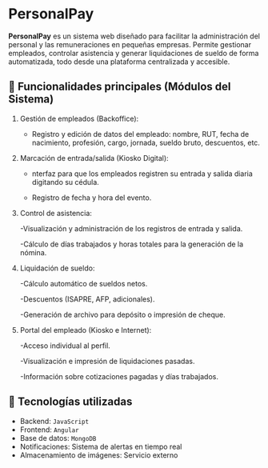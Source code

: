 # PersonalPay

**PersonalPay** es un sistema web diseñado para facilitar la administración del personal y las remuneraciones en pequeñas empresas. Permite gestionar empleados, controlar asistencia y generar liquidaciones de sueldo de forma automatizada, todo desde una plataforma centralizada y accesible.

## 🧩 Funcionalidades principales (Módulos del Sistema)
1. Gestión de empleados (Backoffice):

    - Registro y edición de datos del empleado: nombre, RUT, fecha de nacimiento, profesión, cargo, jornada, sueldo bruto, descuentos, etc.


2. Marcación de entrada/salida (Kiosko Digital):

    - nterfaz para que los empleados registren su entrada y salida diaria digitando su cédula.

    - Registro de fecha y hora del evento.


3. Control de asistencia:

    -Visualización y administración de los registros de entrada y salida.

    -Cálculo de días trabajados y horas totales para la generación de la nómina.


4. Liquidación de sueldo:

    -Cálculo automático de sueldos netos.

    -Descuentos (ISAPRE, AFP, adicionales).

    -Generación de archivo para depósito o impresión de cheque.


5. Portal del empleado (Kiosko e Internet):

    -Acceso individual al perfil.

    -Visualización e impresión de liquidaciones pasadas.

    -Información sobre cotizaciones pagadas y días trabajados.

## 🔧 Tecnologías utilizadas
- Backend: `JavaScript`
- Frontend: `Angular`
- Base de datos: `MongoDB`
- Notificaciones: Sistema de alertas en tiempo real
- Almacenamiento de imágenes: Servicio externo
